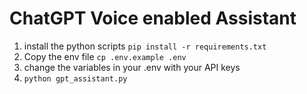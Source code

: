 # ChatGPT Voice enabled Assistant

1. install the python scripts `pip install -r requirements.txt`
2. Copy the env file `cp .env.example .env`
3. change the variables in your .env with your API keys
4. `python gpt_assistant.py`
